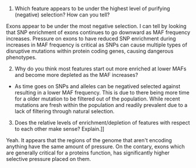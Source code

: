 1. Which feature appears to be under the highest level of purifying (negative) selection? How can you tell? 

Exons appear to be under the most negative selection.  I can tell by looking that SNP enrichment of exons continues to go downward as MAF frequency increases.  Pressure on exons to have reduced SNP enrichment during increases in MAF frequency is critical as SNPs can cause multiple types of disruptive mutations within protein coding genes, causing dangerous phenotypes. 

2. Why do you think most features start out more enriched at lower MAFs and become more depleted as the MAF increases? 

- As time goes on SNPs and alleles can be negatived selected against resulting in a lower MAF frequency. This is due to there being more time for a older mutation to be filtered out of the population. While recent mutations are fresh within the population and readily prevalent due to a lack of filtering through natural selection.  

3. Does the relative levels of enrichment/depletion of features with respect to each other make sense? Explain.]]

Yeah.  It appears that the regions of the genome that aren't encoding anything have the same amount of pressure. On the contary, exons which are generally critical for a proteins function, has significantly higher selective pressure placed on them. 